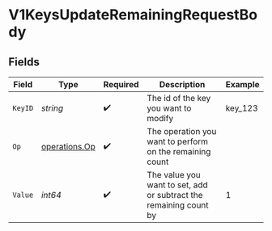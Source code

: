 # V1KeysUpdateRemainingRequestBody


## Fields

| Field                                                             | Type                                                              | Required                                                          | Description                                                       | Example                                                           |
| ----------------------------------------------------------------- | ----------------------------------------------------------------- | ----------------------------------------------------------------- | ----------------------------------------------------------------- | ----------------------------------------------------------------- |
| `KeyID`                                                           | *string*                                                          | :heavy_check_mark:                                                | The id of the key you want to modify                              | key_123                                                           |
| `Op`                                                              | [operations.Op](../../models/operations/op.md)                    | :heavy_check_mark:                                                | The operation you want to perform on the remaining count          |                                                                   |
| `Value`                                                           | *int64*                                                           | :heavy_check_mark:                                                | The value you want to set, add or subtract the remaining count by | 1                                                                 |